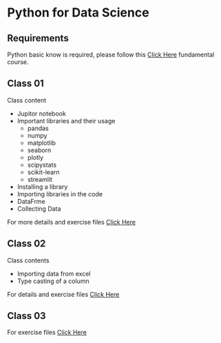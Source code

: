 # Python for Data Science

## Requirements

Python basic know is required, please follow this [Click Here](https://github.com/shafiq-ahmad/python-fundamentals) fundamental course.

## Class 01

Class content

- Jupitor notebook
- Important libraries and their usage
  - pandas
  - numpy
  - matplotlib
  - seaborn
  - plotly
  - scipystats
  - scikit-learn
  - streamlit
- Installing a library
- Importing libraries in the code
- DataFrme
- Collecting Data

For more details and exercise files [Click Here](exercise-files/class-01/)

## Class 02

Class contents

- Importing data from excel
- Type casting of a column

For details and exercise files [Click Here](exercise-files/class-02/)

## Class 03

For exercise files [Click Here](exercise-files/class-03/)
